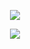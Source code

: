 
<p align="center">
  <img src="https://capsule-render.vercel.app/api?type=venom&height=300&color=gradient&text=Hey%20Folks&textBg=false"/>
</p>

<p align="center">
  <a href="https://skillicons.dev">
    <img src="https://skillicons.dev/icons?i=py,mysql,java" />
  </a>
</p>
